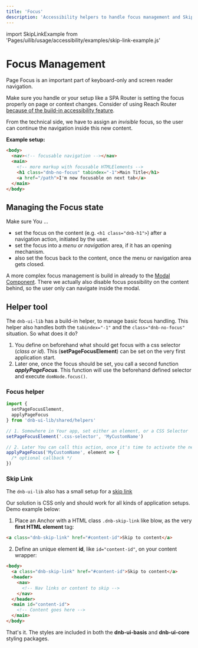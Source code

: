 ```yaml
---
title: 'Focus'
description: 'Accessibility helpers to handle focus management and Skip Link usage.'
---
```


import SkipLinkExample from 'Pages/uilib/usage/accessibility/examples/skip-link-example.js'

# Focus Management

Page Focus is an important part of keyboard-only and screen reader navigation.

Make sure you handle or your setup like a SPA Router is setting the focus properly on page or context changes. Consider of using Reach Router [because of the build-in accessibility feature](https://reach.tech/router/accessibility).

From the technical side, we have to assign an _invisible_ focus, so the user can continue the navigation inside this new content.

**Example setup:**

```html
<body>
  <nav><!-- focusable navigation --></nav>
  <main>
    <!-- more markup with focusable HTMLElements -->
    <h1 class="dnb-no-focus" tabindex="-1">Main Title</h1>
    <a href="/path">I'm now focusable on next tab</a>
  </main>
</body>
```

## Managing the Focus state

Make sure You ...

- set the focus on the content (e.g. `<h1 class="dnb-h1">`) after a navigation action, initiated by the user.
- set the focus into a _menu or navigation_ area, if it has an opening mechanism.
- also set the focus back to the content, once the menu or navigation area gets closed.

A more complex focus management is build in already to the [Modal Component](/uilib/components/modal). There we actually also disable focus possibility on the content behind, so the user only can navigate inside the modal.

## Helper tool

The `dnb-ui-lib` has a build-in helper, to manage basic focus handling.
This helper also handles both the `tabindex="-1"` and the `class="dnb-no-focus"` situation. So what does it do?

1. You define on beforehand what should get focus with a css selector (_class or id_). This (**setPageFocusElement**) can be set on the very first application start.
1. Later one, once the focus should be set, you call a second function **_applyPageFocus_**. This function will use the beforehand defined selector and execute `domNode.focus()`.

### Focus helper

```js
import {
  setPageFocusElement,
  applyPageFocus
} from 'dnb-ui-lib/shared/helpers'

// 1. Somewhere in Your app, set either an element, or a CSS Selector
setPageFocusElement('.css-selector', 'MyCustomName')

// 2. Later You can call this action, once it's time to activate the new focus state
applyPageFocus('MyCustomName', element => {
  /* optional callback */
})
```

### Skip Link

The `dnb-ui-lib` also has a small setup for a [skip link](https://www.w3.org/TR/WCAG20-TECHS/G1.html)

Our solution is CSS only and should work for all kinds of application setups. Demo example below:

<SkipLinkExample />

1. Place an Anchor with a HTML class `.dnb-skip-link` like blow, as the very **first HTML element** tag:

```html
<a class="dnb-skip-link" href="#content-id">Skip to content</a>
```

2. Define an unique element **id**, like `id="content-id"`, on your content wrapper:

```html
<body>
  <a class="dnb-skip-link" href="#content-id">Skip to content</a>
  <header>
    <nav>
      <!-- Nav links or content to skip -->
    </nav>
  </header>
  <main id="content-id">
    <!-- Content goes here -->
  </main>
</body>
```

That's it. The styles are included in both the **dnb-ui-basis** and **dnb-ui-core** styling packages.
